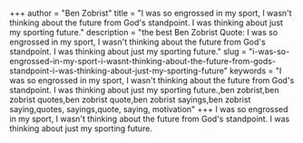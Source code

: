 +++
author = "Ben Zobrist"
title = "I was so engrossed in my sport, I wasn't thinking about the future from God's standpoint. I was thinking about just my sporting future."
description = "the best Ben Zobrist Quote: I was so engrossed in my sport, I wasn't thinking about the future from God's standpoint. I was thinking about just my sporting future."
slug = "i-was-so-engrossed-in-my-sport-i-wasnt-thinking-about-the-future-from-gods-standpoint-i-was-thinking-about-just-my-sporting-future"
keywords = "I was so engrossed in my sport, I wasn't thinking about the future from God's standpoint. I was thinking about just my sporting future.,ben zobrist,ben zobrist quotes,ben zobrist quote,ben zobrist sayings,ben zobrist saying,quotes, sayings,quote, saying, motivation"
+++
I was so engrossed in my sport, I wasn't thinking about the future from God's standpoint. I was thinking about just my sporting future.
